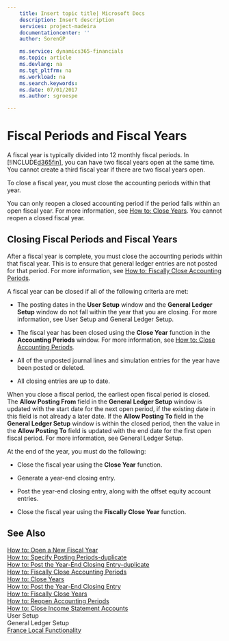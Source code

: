 ```yaml
---
    title: Insert topic title| Microsoft Docs
    description: Insert description
    services: project-madeira
    documentationcenter: ''
    author: SorenGP

    ms.service: dynamics365-financials
    ms.topic: article
    ms.devlang: na
    ms.tgt_pltfrm: na
    ms.workload: na
    ms.search.keywords:
    ms.date: 07/01/2017
    ms.author: sgroespe

---
```

# Fiscal Periods and Fiscal Years
A fiscal year is typically divided into 12 monthly fiscal periods. In [!INCLUDE[d365fin](../../includes/d365fin_md.md)], you can have two fiscal years open at the same time. You cannot create a third fiscal year if there are two fiscal years open.  
  
 To close a fiscal year, you must close the accounting periods within that year.  
  
 You can only reopen a closed accounting period if the period falls within an open fiscal year. For more information, see [How to: Close Years](../how-to-close-years.md). You cannot reopen a closed fiscal year.  
  
## Closing Fiscal Periods and Fiscal Years  
 After a fiscal year is complete, you must close the accounting periods within that fiscal year. This is to ensure that general ledger entries are not posted for that period. For more information, see [How to: Fiscally Close Accounting Periods](../how-to-fiscally-close-years.md).  
  
 A fiscal year can be closed if all of the following criteria are met:  
  
-   The posting dates in the **User Setup** window and the **General Ledger Setup** window do not fall within the year that you are closing. For more information, see User Setup and General Ledger Setup.  
  
-   The fiscal year has been closed using the **Close Year** function in the **Accounting Periods** window. For more information, see [How to: Close Accounting Periods](../how-to-close-accounting-periods.md).  
  
-   All of the unposted journal lines and simulation entries for the year have been posted or deleted.  
  
-   All closing entries are up to date.  
  
 When you close a fiscal period, the earliest open fiscal period is closed. The **Allow Posting From** field in the **General Ledger Setup** window is updated with the start date for the next open period, if the existing date in this field is not already a later date. If the **Allow Posting To** field in the **General Ledger Setup** window is within the closed period, then the value in the **Allow Posting To** field is updated with the end date for the first open fiscal period. For more information, see General Ledger Setup.  
  
 At the end of the year, you must do the following:  
  
-   Close the fiscal year using the **Close Year** function.  
  
-   Generate a year-end closing entry.  
  
-   Post the year-end closing entry, along with the offset equity account entries.  
  
-   Close the fiscal year using the **Fiscally Close Year** function.  
  
## See Also  
 [How to: Open a New Fiscal Year](../how-to-open-a-new-fiscal-year.md)   
 [How to: Specify Posting Periods-duplicate](../how-to-specify-posting-periods-duplicate.md)   
 [How to: Post the Year-End Closing Entry-duplicate](../how-to-post-the-year-end-closing-entry-duplicate.md)   
 [How to: Fiscally Close Accounting Periods](../how-to-fiscally-close-accounting-periods.md)   
 [How to: Close Years](../how-to-close-years.md)   
 [How to: Post the Year-End Closing Entry](../how-to-post-the-year-end-closing-entry.md)   
 [How to: Fiscally Close Years](../how-to-fiscally-close-years.md)   
 [How to: Reopen Accounting Periods](../how-to-reopen-accounting-periods.md)   
 [How to: Close Income Statement Accounts](../how-to-close-income-statement-accounts.md)   
 User Setup   
 General Ledger Setup   
 [France Local Functionality](../france-local-functionality.md)